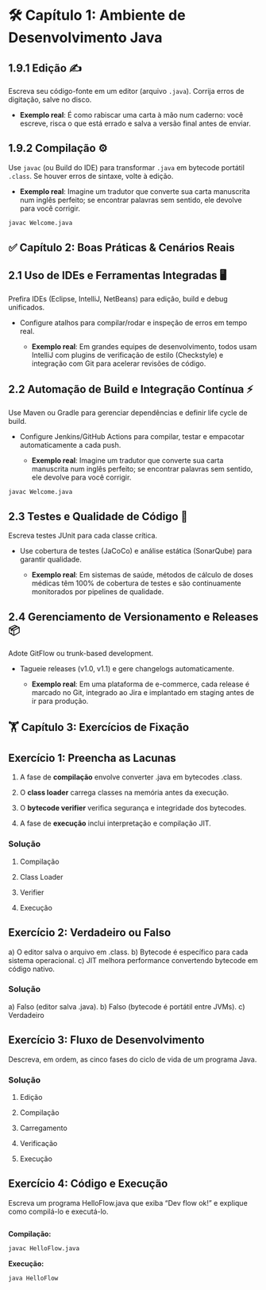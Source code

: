 # 🛠️ Capítulo 1: Ambiente de Desenvolvimento Java

## 1.9.1 Edição ✍️  
Escreva seu código-fonte em um editor (arquivo `.java`). Corrija erros de digitação, salve no disco.  


  - **Exemplo real**: É como rabiscar uma carta à mão num caderno: você escreve, risca o que está errado e salva a versão final antes de enviar.


## 1.9.2 Compilação ⚙️  
Use `javac` (ou Build do IDE) para transformar `.java` em bytecode portátil `.class`. Se houver erros de sintaxe, volte à edição.  


  - **Exemplo real**: Imagine um tradutor que converte sua carta manuscrita num inglês perfeito; se encontrar palavras sem sentido, ele devolve para você corrigir.


```bash
javac Welcome.java
```


## ✅ Capítulo 2: Boas Práticas & Cenários Reais

## 2.1 Uso de IDEs e Ferramentas Integradas 🖥️
Prefira IDEs (Eclipse, IntelliJ, NetBeans) para edição, build e debug unificados.

- Configure atalhos para compilar/rodar e inspeção de erros em tempo real.


  - **Exemplo real**: Em grandes equipes de desenvolvimento, todos usam IntelliJ com plugins de verificação de estilo (Checkstyle) e integração com Git para acelerar revisões de código.


## 2.2 Automação de Build e Integração Contínua ⚡
Use Maven ou Gradle para gerenciar dependências e definir life cycle de build.


- Configure Jenkins/GitHub Actions para compilar, testar e empacotar automaticamente a cada push.


  - **Exemplo real**: Imagine um tradutor que converte sua carta manuscrita num inglês perfeito; se encontrar palavras sem sentido, ele devolve para você corrigir.


```bash
javac Welcome.java
```

## 2.3 Testes e Qualidade de Código 🧪
Escreva testes JUnit para cada classe crítica.


- Use cobertura de testes (JaCoCo) e análise estática (SonarQube) para garantir qualidade.


  - **Exemplo real**: Em sistemas de saúde, métodos de cálculo de doses médicas têm 100% de cobertura de testes e são continuamente monitorados por pipelines de qualidade.


## 2.4 Gerenciamento de Versionamento e Releases 📦
Adote GitFlow ou trunk-based development.


- Tagueie releases (v1.0, v1.1) e gere changelogs automaticamente.


  - **Exemplo real**: Em uma plataforma de e-commerce, cada release é marcado no Git, integrado ao Jira e implantado em staging antes de ir para produção.


## 🏋️ Capítulo 3: Exercícios de Fixação

## Exercício 1: Preencha as Lacunas
1. A fase de **compilação** envolve converter .java em bytecodes .class.

2. O **class loader** carrega classes na memória antes da execução.

3. O **bytecode verifier** verifica segurança e integridade dos bytecodes.

4. A fase de **execução** inclui interpretação e compilação JIT.

### Solução
1. Compilação

2. Class Loader

3. Verifier

4. Execução

## Exercício 2: Verdadeiro ou Falso
a) O editor salva o arquivo em .class. b) Bytecode é específico para cada sistema operacional. c) JIT melhora performance convertendo bytecode em código nativo.

### Solução
a) Falso (editor salva .java). b) Falso (bytecode é portátil entre JVMs). c) Verdadeiro

## Exercício 3: Fluxo de Desenvolvimento
Descreva, em ordem, as cinco fases do ciclo de vida de um programa Java.

### Solução
1. Edição

2. Compilação

3. Carregamento

4. Verificação

5. Execução

## Exercício 4: Código e Execução
Escreva um programa HelloFlow.java que exiba “Dev flow ok!” e explique como compilá-lo e executá-lo.

```java public class HelloFlow { public static void main(String[] args) { System.out.println("Dev flow ok!"); } }

```

**Compilação:**  
```bash
javac HelloFlow.java
```

**Execução:**

```bash
java HelloFlow
